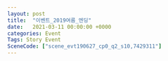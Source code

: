 ```yaml
---
layout: post
title:  "이벤트_2019여름_엔딩"
date:   2021-03-11 00:00:00 +0000
categories: Event
Tags: Story Event
SceneCode: ["scene_evt190627_cp0_q2_s10,7429311"]
---
```


